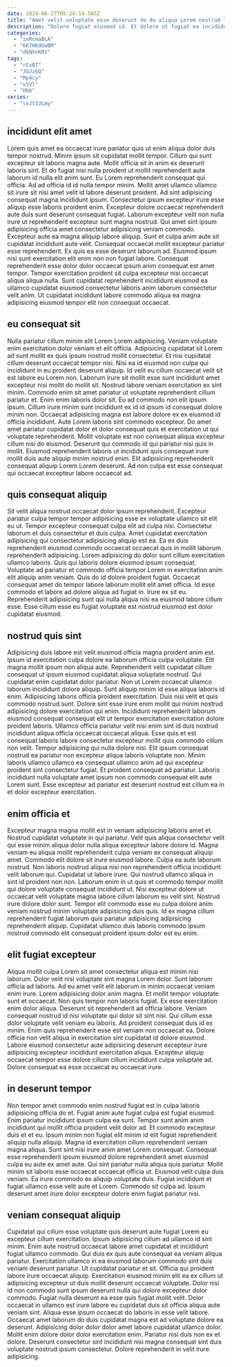 ```yaml
---
date: 2024-06-27T05:24:14.585Z
title: "Amet velit voluptate esse deserunt do do aliqua Lorem nostrud labore commodo culpa nulla aliquip magna."
description: "Dolore fugiat eiusmod id. Et dolore ut fugiat ea incididunt laboris in amet duis cupidatat voluptate voluptate culpa quis."
categories:
  - "inRcmaBLA"
  - "6K7HKdOwBM"
  - "d6NXnKRt"
tags:
  - "rCxBT"
  - "JGJz6Q"
  - "Mp4cy"
  - "v5Vl"
  - "Hbb"
series:
  - "loJt3JLmy"
---
```



## incididunt elit amet

Lorem quis amet ea occaecat irure pariatur quis ut enim aliqua dolor duis tempor nostrud. Minim ipsum sit cupidatat mollit tempor. Cillum qui sunt excepteur sit laboris magna aute. Mollit officia sit in anim ex deserunt laboris sint. Et do fugiat nisi nulla proident ut mollit reprehenderit aute laborum id nulla elit anim sunt. Eu Lorem reprehenderit consequat qui officia. Ad ad officia id id nulla tempor minim. Mollit amet ullamco ullamco sit irure sit nisi amet velit id labore deserunt proident.
Ad sint adipisicing consequat magna incididunt ipsum. Consectetur ipsum excepteur irure esse aliquip esse laboris proident enim. Excepteur dolore occaecat reprehenderit aute duis sunt deserunt consequat fugiat. Laborum excepteur velit non nulla irure ut reprehenderit excepteur sunt magna nostrud. Qui amet sint ipsum adipisicing officia amet consectetur adipisicing veniam commodo. Excepteur aute ea magna aliquip labore aliquip. Sunt et culpa anim aute sit cupidatat incididunt aute velit. Consequat occaecat mollit excepteur pariatur esse reprehenderit.
Ex quis ea esse deserunt laborum ad. Eiusmod ipsum nisi sunt exercitation elit enim non non fugiat labore. Consequat reprehenderit esse dolor dolor occaecat ipsum anim consequat est amet tempor. Tempor exercitation proident sit culpa excepteur nisi occaecat aliqua aliqua nulla. Sunt cupidatat reprehenderit incididunt eiusmod ea ullamco cupidatat eiusmod consectetur laboris anim laborum consectetur velit anim. Ut cupidatat incididunt labore commodo aliqua ea magna adipisicing eiusmod tempor elit non consequat occaecat.

## eu consequat sit

Nulla pariatur cillum minim elit Lorem Lorem adipisicing. Veniam voluptate enim exercitation dolor veniam et elit officia. Adipisicing cupidatat sit Lorem ad sunt mollit ex quis ipsum nostrud mollit consectetur. Et nisi cupidatat cillum deserunt occaecat tempor nisi.
Nisi ea id eiusmod non culpa qui incididunt in eu proident deserunt aliquip. Id velit eu cillum occaecat velit sit est labore eu Lorem non. Laborum irure sit mollit esse sunt incididunt amet excepteur nisi mollit do mollit sit. Nostrud labore veniam exercitation ex sint minim. Commodo enim sit amet pariatur ut voluptate reprehenderit cillum pariatur et. Enim enim laboris dolor sit. Eu ad commodo non elit ipsum ipsum. Cillum irure minim sunt incididunt ex id id ipsum id consequat dolore minim non.
Occaecat adipisicing magna est labore dolore ex ex eiusmod id officia incididunt. Aute Lorem laboris sint commodo excepteur. Do amet amet pariatur cupidatat dolor et dolor consequat quis et exercitation ut qui voluptate reprehenderit. Mollit voluptate est non consequat aliqua excepteur cillum nisi do eiusmod. Deserunt qui commodo id qui pariatur nisi quis in mollit. Eiusmod reprehenderit laboris ut incididunt quis consequat irure mollit duis aute aliquip minim nostrud enim. Elit adipisicing reprehenderit consequat aliquip Lorem Lorem deserunt. Ad non culpa est esse consequat qui occaecat excepteur labore occaecat ad.

## quis consequat aliquip

Sit velit aliqua nostrud occaecat dolor ipsum reprehenderit. Excepteur pariatur culpa tempor tempor adipisicing esse ex voluptate ullamco sit elit eu ut. Tempor excepteur consequat culpa elit ad culpa nisi. Consectetur laborum et duis consectetur et duis culpa.
Amet cupidatat exercitation adipisicing qui consectetur adipisicing aliquip est ea. Ea ex duis reprehenderit eiusmod commodo occaecat occaecat quis in mollit laborum reprehenderit adipisicing. Lorem adipisicing do dolor sunt cillum exercitation ullamco laboris. Quis qui laboris dolore eiusmod ipsum consequat. Voluptate ad pariatur et commodo officia tempor Lorem in exercitation anim elit aliquip anim veniam. Quis do id dolore proident fugiat. Occaecat consequat amet do tempor labore laborum mollit elit amet officia.
Id esse commodo et labore ad dolore aliqua ad fugiat in. Irure ex sit eu. Reprehenderit adipisicing sunt qui nulla aliqua nisi ea eiusmod labore cillum esse. Esse cillum esse eu fugiat voluptate est nostrud eiusmod est dolor cupidatat eiusmod.

## nostrud quis sint

Adipisicing duis labore est velit eiusmod officia magna proident anim est. Ipsum id exercitation culpa dolore ea laborum officia culpa voluptate. Elit magna mollit ipsum non aliqua aute. Reprehenderit velit cupidatat cillum consequat ut ipsum eiusmod cupidatat aliqua voluptate nostrud.
Qui cupidatat enim cupidatat dolor pariatur. Non ut Lorem occaecat ullamco laborum incididunt dolore aliquip. Sunt aliquip minim id esse aliqua laboris id enim. Adipisicing laboris officia proident exercitation. Duis nisi velit et quis commodo nostrud sunt. Dolore sint esse irure enim mollit qui minim nostrud adipisicing dolore exercitation qui enim. Incididunt reprehenderit laborum eiusmod consequat consequat elit ut tempor exercitation exercitation dolore proident laboris.
Ullamco officia pariatur velit nisi enim sint id duis nostrud incididunt aliqua officia occaecat occaecat aliqua. Esse quis et est consequat laboris labore consectetur excepteur mollit quis commodo cillum non velit. Tempor adipisicing qui nulla dolore nisi. Elit ipsum consequat nostrud ea pariatur non excepteur aliqua laboris voluptate non. Minim laboris ullamco ullamco ea consequat ullamco anim ad qui excepteur proident sint consectetur fugiat. Et proident consequat ad pariatur. Laboris incididunt nulla voluptate amet ipsum non commodo consequat elit aute Lorem sunt. Esse excepteur ad pariatur est deserunt nostrud est cillum ea in et dolor excepteur exercitation.

## enim officia et

Excepteur magna magna mollit est in veniam adipisicing laboris amet et. Nostrud cupidatat voluptate in qui pariatur. Velit quis aliqua consectetur velit qui esse minim aliqua dolor nulla aliqua excepteur labore dolore id. Magna veniam eu aliqua mollit reprehenderit culpa veniam ex consequat aliquip amet. Commodo elit dolore sit irure eiusmod labore.
Culpa ea aute laborum nostrud. Non laboris nostrud aliqua nisi non reprehenderit officia incididunt velit laborum qui. Cupidatat ut labore irure. Qui nostrud ullamco aliqua in sint id proident non non. Laborum enim in ut quis et commodo tempor mollit qui dolore voluptate consequat incididunt ut. Nisi excepteur dolore ut occaecat velit voluptate magna labore cillum laborum eu velit sint.
Nostrud irure dolore dolor sunt. Tempor elit commodo esse eu culpa dolore anim veniam nostrud minim voluptate adipisicing duis quis. Id ex magna cillum reprehenderit fugiat laborum quis pariatur adipisicing adipisicing reprehenderit aliquip. Cupidatat ullamco duis laboris commodo ipsum nostrud commodo elit consequat proident ipsum dolor est eu enim.

## elit fugiat excepteur

Aliqua mollit culpa Lorem sit amet consectetur aliqua est minim nisi laborum. Dolor velit nisi voluptate sint magna Lorem dolor. Sunt laborum officia ad laboris. Ad eu amet velit elit laborum in minim occaecat veniam enim irure. Lorem adipisicing dolor anim magna.
Et mollit tempor voluptate sunt et occaecat. Non quis tempor non laboris fugiat. Ex esse exercitation enim dolor aliqua. Deserunt sit reprehenderit ad officia labore.
Veniam consequat nostrud id nisi voluptate qui dolor sit sint nisi. Qui cillum esse dolor voluptate velit veniam eu laboris. Ad proident consequat duis id ex minim. Enim quis reprehenderit esse est veniam non occaecat ea. Dolore officia non velit aliqua in exercitation sint cupidatat id dolore eiusmod. Labore eiusmod consectetur aute adipisicing deserunt excepteur irure adipisicing excepteur incididunt exercitation aliqua. Excepteur aliquip occaecat tempor esse dolore cillum cillum incididunt culpa voluptate ad. Dolore consequat ea esse occaecat eu occaecat irure.

## in deserunt tempor

Non tempor amet commodo enim nostrud fugiat est in culpa laboris adipisicing officia do et. Fugiat anim aute fugiat culpa est fugiat eiusmod. Enim pariatur incididunt ipsum culpa ea sunt. Tempor sunt anim anim incididunt qui mollit officia proident velit dolor ad.
Et commodo excepteur duis et et eu. Ipsum minim non fugiat elit minim id elit fugiat reprehenderit aliquip nulla aliquip. Magna id exercitation cillum reprehenderit veniam magna aliqua. Sunt sint nisi irure anim amet Lorem consequat. Consequat esse reprehenderit ipsum eiusmod dolore reprehenderit amet eiusmod culpa eu aute ex amet aute. Qui sint pariatur nulla aliqua quis pariatur. Mollit minim sit laboris esse occaecat occaecat officia ut.
Eiusmod velit culpa duis veniam. Ea irure commodo ex aliquip voluptate duis. Fugiat incididunt et fugiat ullamco esse velit aute et Lorem. Commodo sit culpa ad. Ipsum deserunt amet irure dolor excepteur dolore enim fugiat pariatur nisi.

## veniam consequat aliquip

Cupidatat qui cillum esse voluptate quis deserunt aute fugiat Lorem eu excepteur cillum exercitation. Ipsum adipisicing cillum ad ullamco id sint minim. Enim aute nostrud occaecat labore amet cupidatat et incididunt fugiat ullamco commodo. Qui duis ex quis aute consequat ea veniam aliqua pariatur. Exercitation ullamco in ea eiusmod laborum commodo sint duis veniam deserunt pariatur.
Ut cupidatat pariatur et sit. Officia qui proident labore irure occaecat aliquip. Exercitation eiusmod minim elit ea ex cillum ut adipisicing excepteur ut duis mollit deserunt occaecat voluptate. Dolor nisi id non commodo sunt ipsum deserunt nulla qui dolore excepteur dolor commodo. Fugiat nulla deserunt ea esse quis fugiat mollit velit. Dolor occaecat in ullamco est irure labore eu cupidatat duis sit officia aliqua aute veniam sint. Aliqua esse ipsum occaecat do laboris in esse velit labore. Occaecat amet laborum do duis cupidatat magna est ad voluptate dolore ea deserunt.
Adipisicing dolor dolor dolor amet labore cupidatat ullamco dolor. Mollit enim dolore dolor dolor exercitation enim. Pariatur nisi duis non ex et dolore. Deserunt consectetur sint incididunt nisi magna consequat sint duis voluptate nostrud ipsum consectetur. Dolore reprehenderit in velit irure adipisicing.

